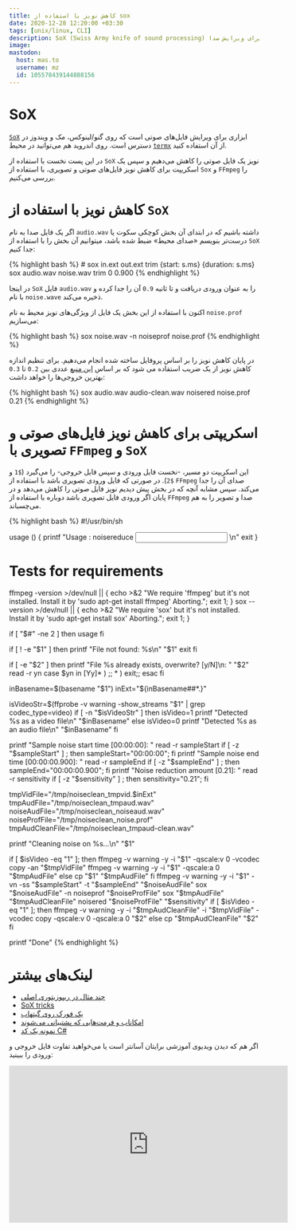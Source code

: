 ```yaml
---
title: کاهش نویز با استفاده از sox
date: 2020-12-28 12:20:00 +03:30
tags: [unix/linux, CLI]
description: SoX (Swiss Army knife of sound processing) ابزاری برای ویرایش صدا
image:
mastodon:
  host: mas.to
  username: mz
  id: 105578439144888156
---
```



# SoX

[`SoX`](http://sox.sourceforge.net/) ابزاری برای ویرایش فایل‌های صوتی است که روی گنو/لینوکس، مک و ویندوز در دسترس است. روی اندروید هم می‌توانید در  محیط [`termx`](https://termux.com/) از آن استفاده کنید.

در این پست نخست با استفاده از `SoX` نویز یک فایل صوتی را کاهش می‌دهیم و سپس یک اسکریپت برای کاهش نویز فایل‌های صوتی و تصویری، با استفاده از `Sox` و `FFmpeg` را بررسی می‌کنیم.


# کاهش نویز با استفاده از `SoX`

اگر یک فایل صدا به نام `audio.wav` داشته باشیم که در ابتدای آن بخش کوچکی سکوت یا درست‌تر بنویسم «صدای محیط» ضبط شده باشد، میتوانیم آن بخش را با استفاده از `SoX` جدا کنیم:

<div class="code-block">
{% highlight bash %}
# sox in.ext out.ext trim {start: s.ms} {duration: s.ms}
sox audio.wav noise.wav trim 0 0.900
{% endhighlight %}
</div>

در اینجا `SoX` فایل `audio.wav` را به عنوان ورودی دریافت و تا ثانیه `0.9` آن را جدا کرده و با نام `noise.wave` ذخیره می‌کند.

اکنون با استفاده از این بخش یک فایل از ویژگی‌های نویز محیط به نام `noise.prof` می‌سازیم:

<div class="code-block">
{% highlight bash %}
sox noise.wav -n noiseprof noise.prof
{% endhighlight %}
</div>

در پایان کاهش نویز را بر اساس پروفایل ساخته شده انجام می‌دهیم. برای تنظیم اندازه کاهش نویز از یک ضریب استفاده می شود که بر اساس [این منبع](http://www.zoharbabin.com/how-to-do-noise-reduction-using-ffmpeg-and-sox/) عددی بین `0.2` تا `0.3` بهترین خروجی‌ها را خواهد داشت:

<div class="code-block">
{% highlight bash %}
sox audio.wav audio-clean.wav noisered noise.prof 0.21
{% endhighlight %}
</div>

# اسکریپتی برای کاهش نویز فایل‌های صوتی و تصویری با `FFmpeg` و `SoX`

این اسکریپت دو مسیر، -نخست فایل ورودی و سپس فایل خروجی- را می‌گیرد (`$1` و `$2`). در صورتی که فایل ورودی تصویری باشد با استفاده از `FFmpeg` صدای آن را جدا می‌کند. سپس مشابه آنچه که در بخش پیش دیدیم نویز فایل صوتی را کاهش می‌دهد و در  پایان اگر ورودی فایل تصویری باشد دوباره با استفاده از `FFmpeg` صدا و تصویر را به هم می‌چسباند.

<div class="code-block">
{% highlight bash %}
#!/usr/bin/sh

usage ()
{
    printf "Usage : noisereduce <input video file> <output video file>\n"
    exit
}

# Tests for requirements
ffmpeg -version >/dev/null || { echo >&2 "We require 'ffmpeg' but it's not installed. Install it by 'sudo apt-get install ffmpeg' Aborting."; exit 1; }
sox --version >/dev/null || { echo >&2 "We require 'sox' but it's not installed. Install it by 'sudo apt-get install sox' Aborting."; exit 1; }

if [ "$#" -ne 2 ]
then
  usage
fi

if [ ! -e "$1" ]
then
    printf "File not found: %s\n" "$1"
    exit
fi

if [ -e "$2" ]
then
    printf "File %s already exists, overwrite? [y/N]\n: " "$2"
    read -r yn
    case $yn in
        [Yy]* ) ;;
        * ) exit;;
    esac
fi

inBasename=$(basename "$1")
inExt="${inBasename##*.}"

isVideoStr=$(ffprobe -v warning -show_streams "$1" | grep codec_type=video)
if [ -n "$isVideoStr" ]
then
    isVideo=1
    printf "Detected %s as a video file\n" "$inBasename"
else
    isVideo=0
    printf "Detected %s as an audio file\n" "$inBasename"
fi

printf "Sample noise start time [00:00:00]: "
read -r sampleStart
if [ -z "$sampleStart" ] ; then sampleStart="00:00:00"; fi
printf "Sample noise end time [00:00:00.900]: "
read -r sampleEnd
if [ -z "$sampleEnd" ] ; then sampleEnd="00:00:00.900"; fi
printf "Noise reduction amount [0.21]: " 
read -r sensitivity
if [ -z "$sensitivity" ] ; then sensitivity="0.21"; fi


tmpVidFile="/tmp/noiseclean_tmpvid.$inExt"
tmpAudFile="/tmp/noiseclean_tmpaud.wav"
noiseAudFile="/tmp/noiseclean_noiseaud.wav"
noiseProfFile="/tmp/noiseclean_noise.prof"
tmpAudCleanFile="/tmp/noiseclean_tmpaud-clean.wav"

printf "Cleaning noise on %s...\n" "$1"

if [ $isVideo -eq "1" ]; then
    ffmpeg -v warning -y -i "$1" -qscale:v 0 -vcodec copy -an "$tmpVidFile"
    ffmpeg -v warning -y -i "$1" -qscale:a 0 "$tmpAudFile"
else
    cp "$1" "$tmpAudFile"
fi
ffmpeg -v warning -y -i "$1" -vn -ss "$sampleStart" -t "$sampleEnd" "$noiseAudFile"
sox "$noiseAudFile" -n noiseprof "$noiseProfFile"
sox "$tmpAudFile" "$tmpAudCleanFile" noisered "$noiseProfFile" "$sensitivity"
if [ $isVideo -eq "1" ]; then
    ffmpeg -v warning -y -i "$tmpAudCleanFile" -i "$tmpVidFile" -vcodec copy -qscale:v 0 -qscale:a 0 "$2"
else
    cp "$tmpAudCleanFile" "$2"
fi

printf "Done"
{% endhighlight %}
</div>

# لینک‌های بیشتر

- [چند مثال در ریپوزیتوری اصلی](https://sourceforge.net/p/sox/code/ci/master/tree/scripts/)
- [SoX tricks](https://github.com/madskjeldgaard/sox-tricks)
- [یک فورک روی گیتهاب](https://github.com/HiSunzhenliang/SoX)
- [امکاناب و فرمت‌هایی که پشتیبانی می‌شوند](http://sox.sourceforge.net/Docs/Features)
- [نمونه یک کد C#](https://github.com/daizyu/sox-normalize-noise-reduction)

اگر هم که دیدن ویدیوی آموزشی برایتان آسانتر است یا می‌خواهید تفاوت فایل خروجی و ورودی را ببینید:

<iframe width="560" height="315" sandbox="allow-same-origin allow-scripts allow-popups" src="https://peertube.linuxrocks.online/videos/embed/de166e78-c3c8-440f-8557-bea6e26d1f9f" frameborder="0" allowfullscreen></iframe>
